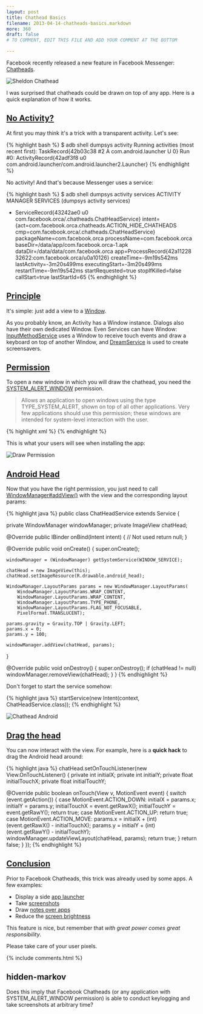 ```yaml
---
layout: post
title: Chathead Basics
filename: 2013-04-14-chatheads-basics.markdown
more: 360
draft: false
# TO COMMENT, EDIT THIS FILE AND ADD YOUR COMMENT AT THE BOTTOM

---
```

Facebook recently released a new feature in Facebook Messenger: [Chatheads](http://www.engadget.com/2013/04/12/facebook-messenger-updated/).

![Sheldon Chathead](/static/blog_img/sheldon_chathead.png)

I was surprised that chatheads could be drawn on top of any app. Here is a quick explanation of how it works.

## <a id="NoActivity" href="#NoActivity">No Activity?</a>

At first you may think it's a trick with a transparent activity. Let's see:

{% highlight bash %}
$ adb shell dumpsys activity
Running activities (most recent first):
  TaskRecord{42b03c38 #2 A com.android.launcher U 0}
    Run #0: ActivityRecord{42adf3f8 u0 com.android.launcher/com.android.launcher2.Launcher}
{% endhighlight %}

No activity! And that's because Messenger uses a service:

{% highlight bash %}
$ adb shell dumpsys activity services
ACTIVITY MANAGER SERVICES (dumpsys activity services)
* ServiceRecord{43242ae0 u0 com.facebook.orca/.chatheads.ChatHeadService}
  intent={act=com.facebook.orca.chatheads.ACTION_HIDE_CHATHEADS cmp=com.facebook.orca/.chatheads.ChatHeadService}
  packageName=com.facebook.orca
  processName=com.facebook.orca
  baseDir=/data/app/com.facebook.orca-1.apk
  dataDir=/data/data/com.facebook.orca
  app=ProcessRecord{42a11228 32622:com.facebook.orca/u0a10126}
  createTime=-9m19s542ms lastActivity=-3m20s499ms
  executingStart=-3m20s499ms restartTime=-9m19s542ms
  startRequested=true stopIfKilled=false callStart=true lastStartId=65
{% endhighlight %}

## <a id="Principle" href="#Principle">Principle</a>

It's simple: just add a view to a [Window](http://developer.android.com/reference/android/view/Window.html).

As you probably know, an Activity has a Window instance. Dialogs also have their own dedicated Window. Even Services can have Window: [InputMethodService](http://developer.android.com/reference/android/inputmethodservice/InputMethodService.html) uses a Window to receive touch events and draw a keyboard on top of another Window, and [DreamService](http://developer.android.com/reference/android/service/dreams/DreamService.html) is used to create screensavers.

## <a id="Permission" href="#Permission">Permission</a>

To open a new window in which you will draw the chathead, you need the [SYSTEM_ALERT_WINDOW](http://developer.android.com/reference/android/Manifest.permission.html#SYSTEM_ALERT_WINDOW) permission.

> Allows an application to open windows using the type TYPE_SYSTEM_ALERT, shown on top of all other applications. Very few applications should use this permission; these windows are intended for system-level interaction with the user.

{% highlight xml %}
<uses-permission android:name="android.permission.SYSTEM_ALERT_WINDOW"/>
{% endhighlight %}

This is what your users will see when installing the app:

![Draw Permission](/static/blog_img/draw_permission.png)

## <a id="AndroidHead" href="#AndroidHead">Android Head</a>

Now that you have the right permission, you just need to call <a href="http://developer.android.com/reference/android/view/ViewManager.html#addView(android.view.View, android.view.ViewGroup.LayoutParams)">WindowManager#addView()</a> with the view and the corresponding layout params:

{% highlight java %}
public class ChatHeadService extends Service {

  private WindowManager windowManager;
  private ImageView chatHead;

  @Override public IBinder onBind(Intent intent) {
    // Not used
    return null;
  }

  @Override public void onCreate() {
    super.onCreate();

    windowManager = (WindowManager) getSystemService(WINDOW_SERVICE);

    chatHead = new ImageView(this);
    chatHead.setImageResource(R.drawable.android_head);

    WindowManager.LayoutParams params = new WindowManager.LayoutParams(
        WindowManager.LayoutParams.WRAP_CONTENT,
        WindowManager.LayoutParams.WRAP_CONTENT,
        WindowManager.LayoutParams.TYPE_PHONE,
        WindowManager.LayoutParams.FLAG_NOT_FOCUSABLE,
        PixelFormat.TRANSLUCENT);

    params.gravity = Gravity.TOP | Gravity.LEFT;
    params.x = 0;
    params.y = 100;

    windowManager.addView(chatHead, params);
  }

  @Override
  public void onDestroy() {
    super.onDestroy();
    if (chatHead != null) windowManager.removeView(chatHead);
  }
}
{% endhighlight %}

Don't forget to start the service somehow:

{% highlight java %}
startService(new Intent(context, ChatHeadService.class));
{% endhighlight %}

![Chathead Android](/static/blog_img/chathead_android.png)


## <a id="draghead" href="#draghead">Drag the head</a>

You can now interact with the view. For example, here is a **quick hack** to drag the Android head around:

{% highlight java %}
chatHead.setOnTouchListener(new View.OnTouchListener() {
  private int initialX;
  private int initialY;
  private float initialTouchX;
  private float initialTouchY;

  @Override public boolean onTouch(View v, MotionEvent event) {
    switch (event.getAction()) {
      case MotionEvent.ACTION_DOWN:
        initialX = params.x;
        initialY = params.y;
        initialTouchX = event.getRawX();
        initialTouchY = event.getRawY();
        return true;
      case MotionEvent.ACTION_UP:
        return true;
      case MotionEvent.ACTION_MOVE:
        params.x = initialX + (int) (event.getRawX() - initialTouchX);
        params.y = initialY + (int) (event.getRawY() - initialTouchY);
        windowManager.updateViewLayout(chatHead, params);
        return true;
    }
    return false;
  }
});
{% endhighlight %}

## <a id="Conclusion" href="#Conclusion">Conclusion</a>

Prior to Facebook Chatheads, this trick was already used by some apps. A few examples:

* Display a side [app launcher](https://play.google.com/store/apps/details?id=com.schiztech.swapps)
* Take [screenshots](https://play.google.com/store/apps/details?id=com.liveov.shotux) 
* Draw [notes over apps](https://play.google.com/store/apps/details?id=com.ntkachov.penandpaper)
* Reduce the [screen brightness](https://play.google.com/store/apps/details?id=pt.bbarao.nightmode)

This feature is nice, but remember that *with great power comes great responsibility*.

Please take care of your user pixels.

{% include comments.html %}

## hidden-markov
Does this imply that Facebook Chatheads (or any application with SYSTEM_ALERT_WINDOW permission) is able to conduct keylogging and take screenshots at arbitrary time?

<!--

To comment, copy and paste the following block

## [Nickname](http://website)
Comment

-->
